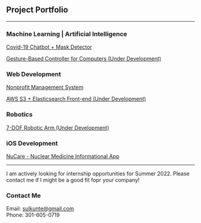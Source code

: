 ## Project Portfolio
---

### Machine Learning | Artificial Intelligence
[Covid-19 Chatbot + Mask Detector](/project_pages/chatbot)

[Gesture-Based Controller for Computers (Under Development)](/project_pages/under_dev)

### Web Development
[Nonprofit Management System](/project_pages/rmra)

[AWS S3 + Elasticsearch Front-end (Under Development)](/project_pages/under_dev)

### Robotics
[7-DOF Robotic Arm (Under Development)](/project_pages/under_dev)

### iOS Development
[NuCare - Nuclear Medicine Informational App](/project_pages/nucare)

---

I am actively looking for internship opportunities for Summer 2022. Please contact me if I might be a good fit fopr your company!

### Contact Me
Email: sulkunte@gmail.com
<br>
Phone: 301-605-0719
